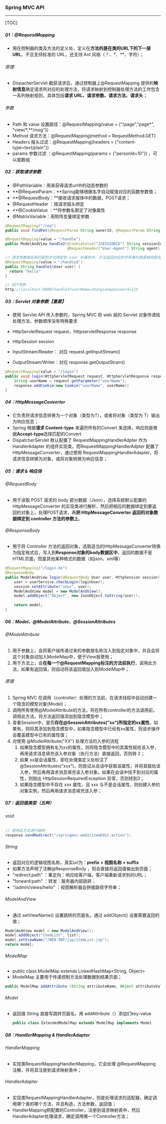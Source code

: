 ### Spring MVC API

------

[TOC]

##### 01：@RequestMapping

- 用在控制器的类及方法的定义处，定义在**方法的是在类的URL下的下一层URL**，不旦支持标准的 URL，还支持 Ant 风格（？、*、**、字符）；


###### 原理

- DispacherServlet 截获请求后，通过控制器上@RequestMapping 提供的**映射信息**确定请求所对应的处理方法，将请求映射到控制器处理方法的工作包含一系列映射规则，具体包括**请求 URL、请求参数、请求方法、请求头**；

###### 参数

- Path 和 value 设置路径：@RequestMapping(value = {"/page","page*", "view/*,**/msg"})
- Method 请求方法：@RequestMapping(method = RequestMethod.GET)
- Headers 报头过滤：@RequestMapping(headers = {"content-type=text/plain"}) 
- params 参数过滤 ：@RequestMapping(params = {"personId=10"}) ，可以是数组

##### 02：获取请求参数

- @PathVariable：用来获得请求url中的动态参数的
- **@RequestParam：**Spring能够根据名字自动赋值对应的函数参数值；
- **@RequestBody：**接收请求报体中的数据，POST请求；
- @RequestHeader ：按请求报头绑定
- **@CookieValue ：**将参数名帮定了对像属性
- @MatrixVariable：用矩阵变量绑定参数

```java
@RequestMapping("/req")
public void findPet(@RequestParam String ownerId, @RequestParam String petId)

@RequestMapping(value = "/handle")
public ModelAndView handle2(@CookieValue("JSESSIONID") String sessionId,
                            @RequestHeader("User-Agent") String agent)

// 请求参数按名称匹配的方式绑定到 user 的属性中、方法返回对应的字符串代表逻辑视图名
@RequestMapping(value = "/handle3")
public String handle3(User user) {
  return "hello"
}

// GET传参
http://localhost:8080/handle3?userName=zhangsan&password=123
```

##### 03：Servlet 对象参数【重要】

-  使用 Servlet API 传入参数时，Spring MVC 将 web 层的 Servlet 对象传递给处理方法，参数顺序没有特殊要求

-  HttpServletRequest request，HttpservletResponse response
- HttpSession session
- InputStream/Reader： 对应 request.getInputStream()
- OutputStream/Writer：对应 response.getOutputStram()

```JAVA
@RequestMapping(value = "/login")
public void login(HttpServletRequest request, HttpServletResponse response) {
    String userName = request.getParameter("userName");
    response.addCookie(new Cookie("userName", userName))
}
```

##### 04：HttpMessageConverter

- 它负责将请求信息转换为一个对象（类型为T），或者将对象（类型为 T）输出为响应信息；
- Spring 根据**请求 Content-type** 来遍历所有的Convert 来选择，响应则是根据**Accept-type**选择匹配的Convert
- DispatcherServlet 默认配置了 RequestMappingHandlerAdpter 作为 HandlerAdapter 的组件实现类，而RequestMappingHandlerAdpter 配置了HttpMessageConverter，通过使用 RequestMappingHandlerAdapter，将请求信息转换为对象，或将对象转换为响应信息；

##### 05：请求 & 响应体

###### @RequestBody

- 用于读取 POST 请求的 body 部分数据（Json），选择系统默认配置的 HttpMessageConverter 的实现类进行解析，然后把相应的数据绑定到要返回的对象上，处理POST请求，再**把 HttpMessageConverter 返回的对象数据绑定到 controller 方法的参数上**。

###### @ResponseBody

- 用于将 Controller 方法的返回对象，选取适当的HttpMessageConverter转换为指定格式后，写入到**Response对象的body数据区中**，返回的数据不是HTML页面，而是其他某种格式的数据（如json、xml等）

```java
@RequestMapping("/login.do")
@ResponseBody
public ModelAndView login(@RequestBody User user, HttpSession session) {
    user = userService.checkLogin(loginUser);
    session.setAttribute("user", user);
    ModelAndView model = new ModelAndView();
	model.addObject("Object", new JsonObject.toString(user));
    
    return model;
}
```

##### 06：Model、@ModelAttribute、@SessionAttributes

###### @ModelAttribute

1. 用于参数上，会将客户端传递过来的参数按名称注入到指定对象中，并且会将这个对象自动加入ModelMap中，便于View层使用；
2. 用于方法上，会**在每一个@RequestMapping标注的方法前执行**，调用此方法，如果有返回值，则自动将该返回值加入到ModelMap中；

###### 原理

1. Spring MVC 在调用（controller）处理的方法前，在请求线程中自动创建一个隐含的模型对象(Model)；
2. 调用所有使用@ModelAttribute的方法，将在所有controller的方法调用前，调用此方法，将方法返回值添加到隐含模型中；
3. 查看Session中，是否**存在@SessionAttributes("xx")所指定的xx属性**，如果有，则将其添加到隐含模型中，如果隐含模型中已经有xx属性，则该步操作会覆盖模型中已有的属性值；
4. 对使用 @ModelAttribute("XX") 处理方法的入参的流程
   1. 如果隐含模型拥有名为xx的属性，则将隐含模型中的其属性赋给该入参，再用请求消息填充该入参对象（执行方法）直接返回，否则转 2；
   2. 如果 xx是会话属性，即在处理类定义处标注了@SessionAttributes(“xxx”)，则尝试从会话中获取该属性，并将其赋给该入参，然后再用请求消息填充该入参对象，如果在会话中找不到对应的属性，则抛出 HttpSessionRequiredException 异常，否则转到3；
   3. 如果隐含模型中不存在 xxx 属性，且 xxx 与不是会话属性，则创建入参的对象实例，然后再用请求消息填充该入参；

##### 07：返回值类型（五种）

###### void

```java
// 使用此方式进行跳转
response.sendRedirect("/springmvc-web2/itemEdit.action");
```

###### String

- 返回对应的逻辑视图名称，真实url为：**prefix + 视图名称 + suffix** 
- 如果方法声明了注解@ResponseBody ，则会直接将返回值输出到页面；
- "redirect:path" ：重定向：响应给客户端，客户端重新请求别的URL；
- "forward:path" ：转发：服务器内部跳转；
- "/admin/views/hello" ：视图解析器会拼接路径字符串；

###### ModelAndView

- 通过 setViewName() 设置跳转的页面名，通过 addObject() 设置需要返回的值；


```java
ModelAndView model = new ModelAndView();
model.addObject("itemList", list);
model.setViewName("/WEB-INF/jsp/itemList.jsp");
return model;
```

###### ModelMap

- public class ModelMap extends LinkedHashMap<String, Object>
- ModelMap 主要用于传递控制方法处理数据到结果页面；

```java
public ModelMap addAttribute (String attributeName, Object attributeValue) {...}
```

###### Model

- 返回值 String 直接写跳转页面名，用 addAttribute（）添加们key-value

  ```java
  public class ExtendedModelMap extends ModelMap implements Model
  ```

##### 08：HandlerMapping & HandlerAdapter

###### HandlerMapping

- 实现类RequestMappingHandlerMapping，它会处理 @RequestMapping 注解，并将其注册到请求映射表中；


###### HandlerAdapter

- 实现类RequestMappingHandlerAdapter，则是处理请求的适配器，确定调用哪个类的哪个方法，并且构造，方法参数，返回值；
- HandlerMapping把配置的Controller，注册到请求映射表中，然后HandlerAdapter处理请求，确定调用哪一个Controller方法；

